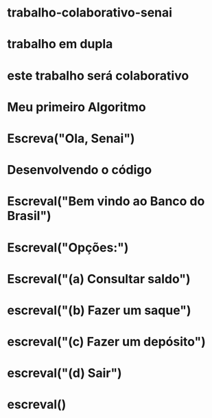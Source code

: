 # trabalho-colaborativo-senai
# trabalho em dupla
# este trabalho será colaborativo

# Meu primeiro Algoritmo
# Escreva("Ola, Senai")

# Desenvolvendo o código
# Escreval("Bem vindo ao Banco do Brasil")
# Escreval("Opções:")
# Escreval("(a) Consultar saldo")
# escreval("(b) Fazer um saque")
# escreval("(c) Fazer um depósito")
# escreval("(d) Sair")
# escreval()
